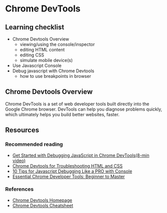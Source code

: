 # Chrome DevTools

## Learning checklist

* Chrome Devtools Overview
  * viewing/using the console/inspector
  * editing HTML content
  * editing CSS
  * simulate mobile device\(s\)
* Use Javascript Console
* Debug javascript with Chrome Devtools
  * how to use breakpoints in browser

## Chrome Devtools Overview

Chrome DevTools is a set of web developer tools built directly into the Google Chrome browser. DevTools can help you diagnose problems quickly, which ultimately helps you build better websites, faster.

## Resources

### Recommended reading

* [Get Started with Debugging JavaScript in Chrome DevTools\(8-min video\)](https://developers.google.com/web/tools/chrome-devtools/javascript/)
* [Chrome Devtools for Troubleshooting HTML and CSS](http://www.richfinelli.com/troubleshooting-html-and-css/)
* [10 Tips for Javascript Debugging Like a PRO with Console](https://medium.com/appsflyer/10-tips-for-javascript-debugging-like-a-pro-with-console-7140027eb5f6)
* [Essential Chrome Developer Tools: Beginner to Master](https://apsdehal.in/blog/chrome-developer-tools-to-master)

### References

* [Chrome Devtools Homepage](https://developers.google.com/web/tools/chrome-devtools/)
* [Chrome Devtools Cheatsheet](http://anti-code.com/devtools-cheatsheet/)

